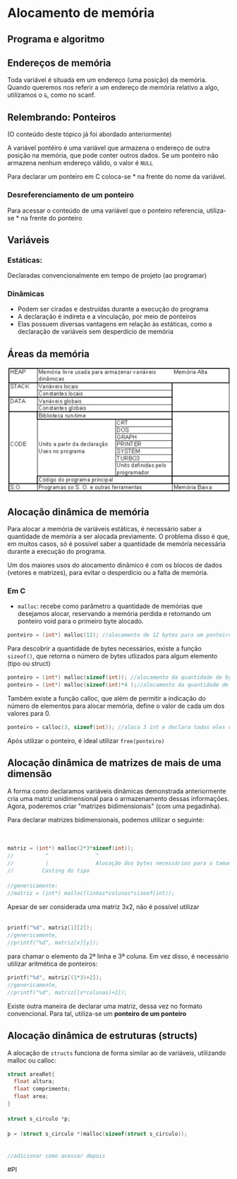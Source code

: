 # Alocamento de memória
## Programa e algoritmo

## Endereços de memória

Toda variável é situada em um endereço (uma posição) da memória. Quando queremos nos referir a um endereço de memória relativo a algo, utilizamos o ```&```, como no scanf.

## Relembrando: Ponteiros

(O conteúdo deste tópico já foi abordado anteriormente)

A variável pontéiro é uma variável que armazena o endereço de outra posição na memória, que pode conter outros dados.
Se um ponteiro não armazena nenhum endereço válido, o valor é ```NULL```

Para declarar um ponteiro em C coloca-se * na frente do nome da variável.

### Desreferenciamento de um ponteiro

Para acessar o conteúdo de uma variável que o ponteiro referencia, utiliza-se * na frente do ponteiro

## Variáveis


### Estáticas: 
Declaradas convencionalmente em tempo de projeto (ao programar)

### Dinâmicas

* Podem ser ciradas e destruídas durante a execução do programa
* A declaração é indireta e a vinculação, por meio de ponteiros
* Elas possuem diversas vantagens em relação às estáticas, como a declaração de variáveis sem desperdício de memória



## Áreas da memória

![áreas da memória](/Programação%20Imperativa/assets/AreasMemoria.png)


## Alocação dinâmica de memória

Para alocar a memória de variáveis estáticas, é necessário saber a quantidade de memória a ser alocada previamente. O problema disso é que, em muitos casos, só é possível saber a quantidade de memória necessária durante a execução do programa.

Um dos maiores usos do alocamento dinâmico é com os blocos de dados (vetores e matrizes), para evitar o desperdício ou a falta de memória.




### Em C

* ```malloc```: recebe como parâmetro a quantidade de memórias que desejamos alocar, reservando a memória perdida e retomando um ponteiro void para o primeiro byte alocado.


```c
ponteiro = (int*) malloc(12); //alocamento de 12 bytes para um ponteiro com cast int (armazena números de t)

```


Para descobrir a quantidade de bytes necessários, existe a função ```sizeof()```, que retorna o número de bytes utlizados para algum elemento (tipo ou struct)

```c
ponteiro = (int*) malloc(sizeof(int)); //alocamento da quantidade de bytes necessários para uma variável int
ponteiro = (int*) malloc(sizeof(int)*4 );//alocamento da quantidade de bytes necessários para 4 variáveis do tipo int

```

Também existe a função calloc, que além de permitir a indicação do número de elementos para alocar memória, define o valor de cada um dos valores para 0.



```c
ponteiro = calloc(3, sizeof(int)); //aloca 3 int e declara todos eles como 0
```

Após utilizar o ponteiro, é ideal utilizar ```free(ponteiro)``` 

## Alocação dinâmica de matrizes de mais de uma dimensão

A forma como declaramos variáveis dinâmicas demonstrada anteriormente cria uma matriz unidimensional para o armazenamento dessas informações. Agora, poderemos criar "matrizes bidimensionais" (com uma pegadinha).

Para declarar matrizes bidimensionais, podemos utilizar o seguinte:

```c


matriz = (int*) malloc(2*3*sizeof(int));
//          ^               ^
//          |               Alocação dos bytes necessários para o tamanho de uma "matriz" 2x3
//         Casting do tipo

//genericamente: 
//matriz = (int*) malloc(linhas*colunas*sizeof(int));
```

Apesar de ser considerada uma matriz 3x2, não é possível utilizar

```c

printf("%d", matriz[1][2]);
//genericamente,
//printf("%d", matriz[x][y]); 
```

para chamar o elemento da 2ª linha e 3ª coluna. Em vez disso, é necessário utilizar aritmética de ponteiros:

```c
printf("%d", matriz[(1*3)+2]);
//genericamente,
//printf("%d", matriz[(x*colunas)+2]);
```

Existe outra maneira de declarar uma matriz, dessa vez no formato convencional. Para tal, utiliza-se um **ponteiro de um ponteiro**

## Alocação dinâmica de estruturas (structs)

A alocação de ```structs``` funciona de forma similar ao de variáveis, utilizando malloc ou calloc:

```c
struct areaRet{
  float altura;
  float comprimento;
  float area;
}

struct s_circulo *p;

p = (struct s_circulo *)malloc(sizeof(struct s_circulo));


//adicionar como acessar depois

```

#PI 

